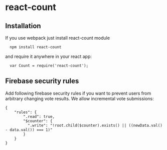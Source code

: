 react-count
===========


## Installation

If you use webpack just install react-count module

```
  npm install react-count
```

and require it anywhere in your react app:

```
  var Count = require('react-count');
```

## Firebase security rules

Add following firebase security rules if you want to prevent users from arbitrary changing vote results.
We allow incremental vote submissions:


```
{
    "rules": {
        ".read": true,
        "$counter": {
          ".write": "!root.child($counter).exists() || ((newData.val() - data.val()) === 1)"
        }
    }
}
```


